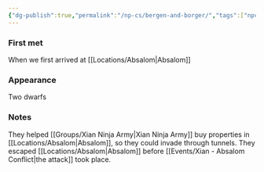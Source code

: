 ```yaml
---
{"dg-publish":true,"permalink":"/np-cs/bergen-and-borger/","tags":["npc"],"noteIcon":"npc","updated":"2024-01-06T13:06:22.728+01:00"}
---
```


### First met
When we first arrived at [[Locations/Absalom\|Absalom]]
### Appearance
Two dwarfs
### Notes
They helped [[Groups/Xian Ninja Army\|Xian Ninja Army]] buy properties in [[Locations/Absalom\|Absalom]], so they could invade through tunnels. They escaped [[Locations/Absalom\|Absalom]] before [[Events/Xian - Absalom Conflict\|the attack]]  took place.